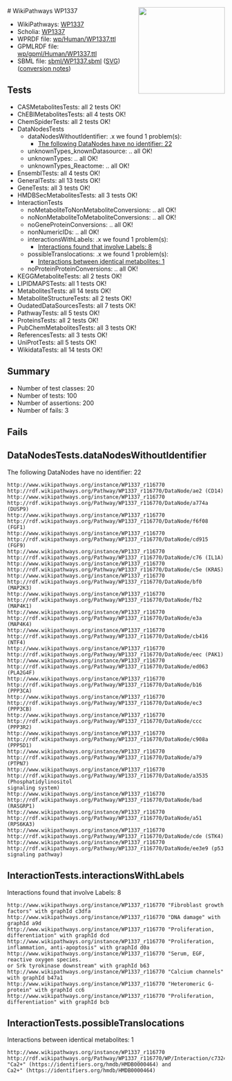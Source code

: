<img style="float: right; width: 200px" src="../logo.png" />
# WikiPathways WP1337

* WikiPathways: [WP1337](https://identifiers.org/wikipathways:WP1337)
* Scholia: [WP1337](https://scholia.toolforge.org/wikipathways/WP1337)
* WPRDF file: [wp/Human/WP1337.ttl](../wp/Human/WP1337.ttl)
* GPMLRDF file: [wp/gpml/Human/WP1337.ttl](../wp/gpml/Human/WP1337.ttl)
* SBML file: [sbml/WP1337.sbml](../sbml/WP1337.sbml) ([SVG](../sbml/WP1337.svg)) ([conversion notes](../sbml/WP1337.txt))

## Tests
* CASMetabolitesTests: all 2 tests OK!
* ChEBIMetabolitesTests: all 4 tests OK!
* ChemSpiderTests: all 2 tests OK!
* DataNodesTests
    * dataNodesWithoutIdentifier: .x we found 1 problem(s):
        * [The following DataNodes have no identifier: 22](#8792c4b1)
    * unknownTypes_knownDatasource: .. all OK!
    * unknownTypes: .. all OK!
    * unknownTypes_Reactome: .. all OK!
* EnsemblTests: all 4 tests OK!
* GeneralTests: all 13 tests OK!
* GeneTests: all 3 tests OK!
* HMDBSecMetabolitesTests: all 3 tests OK!
* InteractionTests
    * noMetaboliteToNonMetaboliteConversions: .. all OK!
    * noNonMetaboliteToMetaboliteConversions: .. all OK!
    * noGeneProteinConversions: .. all OK!
    * nonNumericIDs: .. all OK!
    * interactionsWithLabels: .x we found 1 problem(s):
        * [Interactions found that involve Labels: 8](#630d267f)
    * possibleTranslocations: .x we found 1 problem(s):
        * [Interactions between identical metabolites: 1](#d59038c4)
    * noProteinProteinConversions: .. all OK!
* KEGGMetaboliteTests: all 2 tests OK!
* LIPIDMAPSTests: all 1 tests OK!
* MetabolitesTests: all 14 tests OK!
* MetaboliteStructureTests: all 2 tests OK!
* OudatedDataSourcesTests: all 7 tests OK!
* PathwayTests: all 5 tests OK!
* ProteinsTests: all 2 tests OK!
* PubChemMetabolitesTests: all 3 tests OK!
* ReferencesTests: all 3 tests OK!
* UniProtTests: all 5 tests OK!
* WikidataTests: all 14 tests OK!


## Summary

* Number of test classes: 20
* Number of tests: 100
* Number of assertions: 200
* Number of fails: 3

## Fails

<a name="8792c4b1" />

## DataNodesTests.dataNodesWithoutIdentifier

The following DataNodes have no identifier: 22
```
http://www.wikipathways.org/instance/WP1337_r116770 http://rdf.wikipathways.org/Pathway/WP1337_r116770/DataNode/ae2 (CD14)
http://www.wikipathways.org/instance/WP1337_r116770 http://rdf.wikipathways.org/Pathway/WP1337_r116770/DataNode/a774a (DUSP9)
http://www.wikipathways.org/instance/WP1337_r116770 http://rdf.wikipathways.org/Pathway/WP1337_r116770/DataNode/f6f08 (FGF1)
http://www.wikipathways.org/instance/WP1337_r116770 http://rdf.wikipathways.org/Pathway/WP1337_r116770/DataNode/cd915 (FGF9)
http://www.wikipathways.org/instance/WP1337_r116770 http://rdf.wikipathways.org/Pathway/WP1337_r116770/DataNode/c76 (IL1A)
http://www.wikipathways.org/instance/WP1337_r116770 http://rdf.wikipathways.org/Pathway/WP1337_r116770/DataNode/c5e (KRAS)
http://www.wikipathways.org/instance/WP1337_r116770 http://rdf.wikipathways.org/Pathway/WP1337_r116770/DataNode/bf0 (MAP2K3)
http://www.wikipathways.org/instance/WP1337_r116770 http://rdf.wikipathways.org/Pathway/WP1337_r116770/DataNode/fb2 (MAP4K1)
http://www.wikipathways.org/instance/WP1337_r116770 http://rdf.wikipathways.org/Pathway/WP1337_r116770/DataNode/e3a (MAP4K4)
http://www.wikipathways.org/instance/WP1337_r116770 http://rdf.wikipathways.org/Pathway/WP1337_r116770/DataNode/cb416 (NTF4)
http://www.wikipathways.org/instance/WP1337_r116770 http://rdf.wikipathways.org/Pathway/WP1337_r116770/DataNode/eec (PAK1)
http://www.wikipathways.org/instance/WP1337_r116770 http://rdf.wikipathways.org/Pathway/WP1337_r116770/DataNode/ed063 (PLA2G4F)
http://www.wikipathways.org/instance/WP1337_r116770 http://rdf.wikipathways.org/Pathway/WP1337_r116770/DataNode/b16 (PPP3CA)
http://www.wikipathways.org/instance/WP1337_r116770 http://rdf.wikipathways.org/Pathway/WP1337_r116770/DataNode/ec3 (PPP3CB)
http://www.wikipathways.org/instance/WP1337_r116770 http://rdf.wikipathways.org/Pathway/WP1337_r116770/DataNode/ccc (PPP3R2)
http://www.wikipathways.org/instance/WP1337_r116770 http://rdf.wikipathways.org/Pathway/WP1337_r116770/DataNode/c908a (PPP5D1)
http://www.wikipathways.org/instance/WP1337_r116770 http://rdf.wikipathways.org/Pathway/WP1337_r116770/DataNode/a79 (PTPN7)
http://www.wikipathways.org/instance/WP1337_r116770 http://rdf.wikipathways.org/Pathway/WP1337_r116770/DataNode/a3535 (Phosphatidylinositol
signaling system)
http://www.wikipathways.org/instance/WP1337_r116770 http://rdf.wikipathways.org/Pathway/WP1337_r116770/DataNode/bad (RASGRP1)
http://www.wikipathways.org/instance/WP1337_r116770 http://rdf.wikipathways.org/Pathway/WP1337_r116770/DataNode/a51 (RPS6KA3)
http://www.wikipathways.org/instance/WP1337_r116770 http://rdf.wikipathways.org/Pathway/WP1337_r116770/DataNode/cde (STK4)
http://www.wikipathways.org/instance/WP1337_r116770 http://rdf.wikipathways.org/Pathway/WP1337_r116770/DataNode/ee3e9 (p53 signaling pathway)
```

<a name="630d267f" />

## InteractionTests.interactionsWithLabels

Interactions found that involve Labels: 8
```
http://www.wikipathways.org/instance/WP1337_r116770 "Fibroblast growth
factors" with graphId c3dfa
http://www.wikipathways.org/instance/WP1337_r116770 "DNA damage" with graphId a9d
http://www.wikipathways.org/instance/WP1337_r116770 "Proliferation, differentiation" with graphId dcd
http://www.wikipathways.org/instance/WP1337_r116770 "Proliferation, inflammation, anti-apoptosis" with graphId d0a
http://www.wikipathways.org/instance/WP1337_r116770 "Serum, EGF,
reactive oxygen species.
or Srk tyrokinase downstream" with graphId b63
http://www.wikipathways.org/instance/WP1337_r116770 "Calcium channels" with graphId b47a1
http://www.wikipathways.org/instance/WP1337_r116770 "Heteromeric G-protein" with graphId cc6
http://www.wikipathways.org/instance/WP1337_r116770 "Proliferation, differentiation" with graphId bcb
```

<a name="d59038c4" />

## InteractionTests.possibleTranslocations

Interactions between identical metabolites: 1
```
http://www.wikipathways.org/instance/WP1337_r116770 http://rdf.wikipathways.org/Pathway/WP1337_r116770/WP/Interaction/c7324 "Ca2+" (https://identifiers.org/hmdb/HMDB0000464) and 
Ca2+" (https://identifiers.org/hmdb/HMDB0000464)
```

